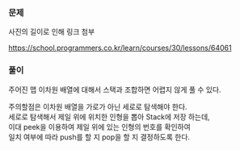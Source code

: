 ### 문제

사진의 길이로 인해 링크 첨부   

https://school.programmers.co.kr/learn/courses/30/lessons/64061


### 풀이

주어진 맵 이차원 배열에 대해서 스택과 조합하면 어렵지 않게 풀 수 있다.   

주의할점은 이차원 배열을 가로가 아닌 세로로 탐색해야 한다.   
세로로 탐색해서 제일 위에 위치한 인형을 뽑아 Stack에 저장 하는데,   
이대 peek을 이용하여 제일 위에 있는 인형의 번호를 확인하여   
일치 여부에 따라 push를 할 지 pop을 할 지 결정하도록 한다.
